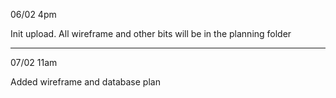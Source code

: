 06/02 4pm

Init upload. All wireframe and other bits will be in the planning folder

---

07/02 11am

Added wireframe and database plan
